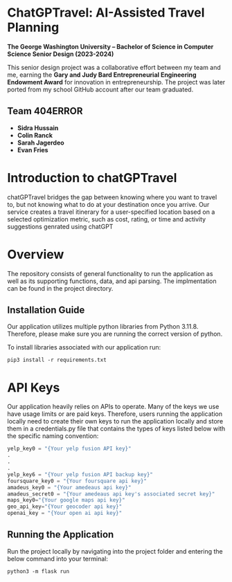 # ChatGPTravel: AI-Assisted Travel Planning  

**The George Washington University – Bachelor of Science in Computer Science Senior Design (2023-2024)**  

This senior design project was a collaborative effort between my team and me, earning the **Gary and Judy Bard Entrepreneurial Engineering Endowment Award** for innovation in entrepreneurship. The project was later ported from my school GitHub account after our team graduated.  

## Team 404ERROR  
- **Sidra Hussain**  
- **Colin Ranck**  
- **Sarah Jagerdeo**  
- **Evan Fries**  

# Introduction to chatGPTravel
chatGPTravel bridges the gap between knowing where you want to travel to, but not knowing what to do at your destination once you arrive. Our service creates a travel itinerary for a user-specified location based on a selected optimization metric, such as cost, rating, or time and activity suggestions genrated using chatGPT 
# Overview
The repository consists of general functionality to run the application as well as its supporting functions, data, and api parsing. The implmentation can be found in the project directory. 

## Installation Guide
Our application utilizes multiple python libraries from Python 3.11.8. Therefore, please make sure you are running the correct version of python.

To install libraries associated with our application run: 
```
pip3 install -r requirements.txt
```

# API Keys 

Our application heavily relies on APIs to operate. Many of the keys we use have usage limits or are paid keys. Therefore, users running the application locally need to create their own keys to run the application locally and store them in a credentials.py file that contains the types of keys listed below with the specific naming convention: 

```python
yelp_key0 = "{Your yelp fusion API key}"
.
.
.
yelp_key6 = "{Your yelp fusion API backup key}"
foursquare_key0 = "{Your foursquare api key}"
amadeus_key0 = "{Your amedeaus api key}"
amadeus_secret0 = "{Your amedeaus api key's associated secret key}"
maps_key0="{Your google maps api key}"
geo_api_key="{Your geocoder api key}"
openai_key = "{Your open ai api key}"
```

## Running the Application

Run the project locally by navigating into the project folder and entering the below command into your terminal:

```
python3 -m flask run
```
  
